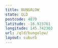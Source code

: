 ```yaml
---
title: BUNGALOW
state: QLD
postcode: 4870
latitude: -16.923761
longitude: 145.742303
url: /qld/bungalow/
layout: suburb
---
```

